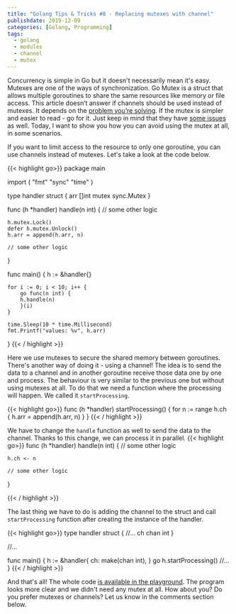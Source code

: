 ```yaml
---
title: "Golang Tips & Tricks #8 - Replacing mutexes with channel"
publishdate: 2019-12-09
categories: [Golang, Programming]
tags:
  - golang
  - modules
  - channel
  - mutex
---
```


Concurrency is simple in Go but it doesn't necessarily mean it's easy. Mutexes are one of the ways of synchronization. Go Mutex is a struct that allows multiple goroutines to share the same resources like memory or file access. This article doesn’t answer if channels should be used instead of mutexes. It depends on the [problem you’re solving](https://github.com/golang/go/wiki/MutexOrChannel). If the mutex is simpler and easier to read - go for it. Just keep in mind that they have [some issues](https://opensource.com/article/18/7/locks-versus-channels-concurrent-go) as well. Today, I want to show you how you can avoid using the mutex at all, in some scenarios.

If you want to limit access to the resource to only one goroutine, you can use channels instead of mutexes. Let's take a look at the code below.

{{< highlight go>}}
package main

import (
    "fmt"
    "sync"
    "time"
)

type handler struct {
    arr   []int
    mutex sync.Mutex
}

func (h *handler) handle(n int) {
    // some other logic

    h.mutex.Lock()
    defer h.mutex.Unlock()
    h.arr = append(h.arr, n)

    // some other logic
}

func main() {
    h := &handler{}

    for i := 0; i < 10; i++ {
        go func(n int) {
        h.handle(n)
        }(i)
    }

    time.Sleep(10 * time.Millisecond)
    fmt.Printf("values: %v", h.arr)
}
{{< / highlight >}}

Here we use mutexes to secure the shared memory between goroutines. There's another way of doing it - using a channel! The idea is to send the data to a channel and in another goroutine receive those data one by one and process. The behaviour is very similar to the previous one but without using mutexes at all. To do that we need a function where the processing will happen. We called it `startProcessing`.

{{< highlight go>}}
func (h *handler) startProcessing() {
    for n := range h.ch {
        h.arr = append(h.arr, n)
    }
}
{{< / highlight >}}

We have to change the `handle` function as well to send the data to the channel. Thanks to this change, we can process it in parallel.
{{< highlight go>}}
func (h *handler) handle(n int) {
    // some other logic

    h.ch <- n

    // some other logic
}

{{< / highlight >}}

The last thing we have to do is adding the channel to the struct and call `startProcessing` function after creating the instance of the handler.


{{< highlight go>}}
type handler struct {
    //...
    ch  chan int
}

//...

func main() {
    h := &handler{
        ch: make(chan int),
    }
    go h.startProcessing()
    //...
}
{{< / highlight >}}

And that's all! The whole code [is available in the playground](https://goplay.space/#_J8-NCgjUk_d). The program looks more clear and we didn't need any mutex at all. How about you? Do you prefer mutexes or channels? Let us know in the comments section below.

